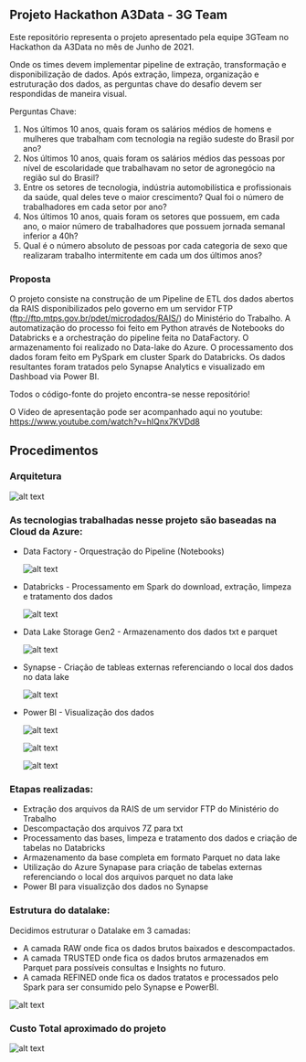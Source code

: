 ## Projeto Hackathon A3Data - 3G Team

Este repositório representa o projeto apresentado pela equipe 3GTeam no Hackathon da A3Data no mês de Junho de 2021.

Onde os times devem implementar pipeline de extração, transformação e disponibilização de dados. Após extração, limpeza, organização e estruturação  dos dados, as perguntas chave do desafio devem ser respondidas de maneira visual. 

Perguntas Chave:

1. Nos últimos 10 anos, quais foram os salários médios de homens e mulheres que trabalham com tecnologia na região sudeste do Brasil por ano?
2. Nos últimos 10 anos, quais foram os salários médios das pessoas por nível de escolaridade que trabalhavam no setor de agronegócio na região sul do Brasil?
3. Entre os setores de tecnologia, indústria automobilística e profissionais da saúde, qual deles teve o maior crescimento? Qual foi o número de trabalhadores em cada setor por ano?
4. Nos últimos 10 anos, quais foram os setores que possuem, em cada ano, o maior número de trabalhadores que possuem jornada semanal inferior a 40h?
5. Qual é o número absoluto de pessoas por cada categoria de sexo que realizaram trabalho intermitente em cada um dos últimos anos?

### Proposta

O projeto consiste na construção de um Pipeline de ETL dos dados abertos da RAIS disponibilizados pelo governo em um servidor FTP (ftp://ftp.mtps.gov.br/pdet/microdados/RAIS/) do Ministério do Trabalho.  A automatização do processo foi feito em Python através de Notebooks do Databricks e a orchestração do pipeline feita no DataFactory. O armazenamento foi realizado no Data-lake do Azure. O processamento dos dados foram feito em PySpark em cluster Spark do Databricks. Os dados resultantes foram tratados pelo Synapse Analytics e visualizado em Dashboad via Power BI.

Todos o código-fonte do projeto encontra-se nesse repositório!

O Vídeo de apresentação pode ser acompanhado aqui no youtube: https://www.youtube.com/watch?v=hIQnx7KVDd8




## Procedimentos

### Arquitetura

![alt text](https://github.com/gutomelo/3GTeam/blob/master/images/arquitetura.png?raw=true)





### As tecnologias trabalhadas nesse projeto são baseadas na Cloud da Azure:



- Data Factory - Orquestração do Pipeline (Notebooks)

  ![alt text](https://github.com/gutomelo/3GTeam/blob/master/images/pipeline1.png?raw=true)

  



- Databricks - Processamento  em Spark do download, extração, limpeza  e tratamento dos dados

  ![alt text](https://github.com/gutomelo/3GTeam/blob/master/images/databricks.png?raw=true)





- Data Lake Storage Gen2 - Armazenamento dos dados txt e parquet

  ![alt text](https://github.com/gutomelo/3GTeam/blob/master/images/datalake_all.png?raw=true)





- Synapse - Criação de tableas externas referenciando o local dos dados no data lake

  ![alt text](https://github.com/gutomelo/3GTeam/blob/master/images/tabela_externa_synapse.JPG?raw=true)





- Power BI - Visualização dos dados

  ![alt text](https://github.com/gutomelo/3GTeam/blob/master/images/trabalho_intermitente.PNG?raw=true)

  ![alt text](https://github.com/gutomelo/3GTeam/blob/master/images/agronegocio.PNG?raw=true)

  

  ![alt text](https://github.com/gutomelo/3GTeam/blob/master/images/salario_meio_tecnologia.PNG?raw=true)

  

### Etapas realizadas:

- Extração dos arquivos da RAIS de um servidor FTP do Ministério do Trabalho
- Descompactação dos arquivos 7Z para txt
- Processamento das bases, limpeza e tratamento dos dados e criação de tabelas no Databricks
- Armazenamento da base completa em formato Parquet no data lake
- Utilização do Azure Synapase para criação de tabelas externas referenciando o local dos arquivos parquet no data lake
- Power BI para visualizção dos dados no Synapse

### Estrutura do datalake:

Decidimos estruturar o Datalake em 3 camadas:

- A camada RAW onde fica os dados brutos baixados e descompactados.
- A camada TRUSTED onde fica os dados brutos armazenados em Parquet para possíveis consultas e Insights no futuro.
- A camada REFINED onde fica os dados tratatos e processados pelo Spark para ser consumido pelo Synapse e PowerBI.

![alt text](https://github.com/gutomelo/3GTeam/blob/master/images/estrutura_datalakepng.png?raw=true)



### Custo Total aproximado do projeto

![alt text](https://github.com/gutomelo/3GTeam/blob/master/images/Custo_Total.png?raw=true)





